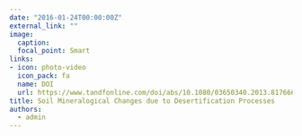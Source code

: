 ```yaml
---
date: "2016-01-24T00:00:00Z"
external_link: ""
image:
  caption: 
  focal_point: Smart
links:
- icon: photo-video
  icon_pack: fa
  name: DOI
  url: https://www.tandfonline.com/doi/abs/10.1080/03650340.2013.817666
title: Soil Mineralogical Changes due to Desertification Processes
authors: 
  - admin
---
```



